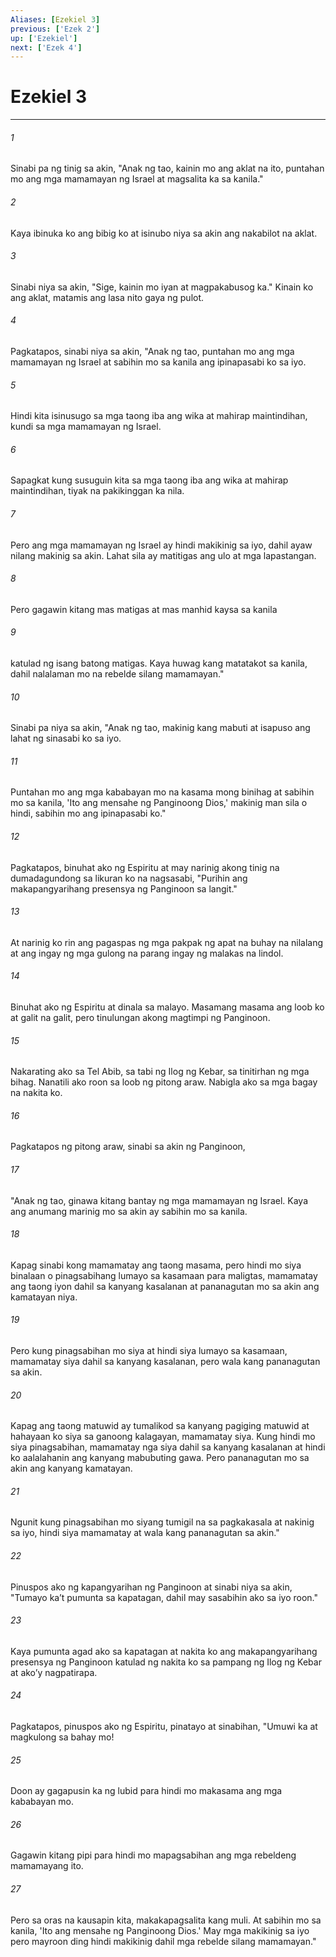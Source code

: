 ```yaml
---
Aliases: [Ezekiel 3]
previous: ['Ezek 2']
up: ['Ezekiel']
next: ['Ezek 4']
---
```

# Ezekiel 3

***

###### 1
Sinabi pa ng tinig sa akin, "Anak ng tao, kainin mo ang aklat na ito, puntahan mo ang mga mamamayan ng Israel at magsalita ka sa kanila." 

###### 2
Kaya ibinuka ko ang bibig ko at isinubo niya sa akin ang nakabilot na aklat. 

###### 3
Sinabi niya sa akin, "Sige, kainin mo iyan at magpakabusog ka." Kinain ko ang aklat, matamis ang lasa nito gaya ng pulot. 

###### 4
Pagkatapos, sinabi niya sa akin, "Anak ng tao, puntahan mo ang mga mamamayan ng Israel at sabihin mo sa kanila ang ipinapasabi ko sa iyo. 

###### 5
Hindi kita isinusugo sa mga taong iba ang wika at mahirap maintindihan, kundi sa mga mamamayan ng Israel. 

###### 6
Sapagkat kung susuguin kita sa mga taong iba ang wika at mahirap maintindihan, tiyak na pakikinggan ka nila. 

###### 7
Pero ang mga mamamayan ng Israel ay hindi makikinig sa iyo, dahil ayaw nilang makinig sa akin. Lahat sila ay matitigas ang ulo at mga lapastangan. 

###### 8
Pero gagawin kitang mas matigas at mas manhid kaysa sa kanila 

###### 9
katulad ng isang batong matigas. Kaya huwag kang matatakot sa kanila, dahil nalalaman mo na rebelde silang mamamayan." 

###### 10
Sinabi pa niya sa akin, "Anak ng tao, makinig kang mabuti at isapuso ang lahat ng sinasabi ko sa iyo. 

###### 11
Puntahan mo ang mga kababayan mo na kasama mong binihag at sabihin mo sa kanila, 'Ito ang mensahe ng Panginoong Dios,' makinig man sila o hindi, sabihin mo ang ipinapasabi ko." 

###### 12
Pagkatapos, binuhat ako ng Espiritu at may narinig akong tinig na dumadagundong sa likuran ko na nagsasabi, "Purihin ang makapangyarihang presensya ng Panginoon sa langit." 

###### 13
At narinig ko rin ang pagaspas ng mga pakpak ng apat na buhay na nilalang at ang ingay ng mga gulong na parang ingay ng malakas na lindol. 

###### 14
Binuhat ako ng Espiritu at dinala sa malayo. Masamang masama ang loob ko at galit na galit, pero tinulungan akong magtimpi ng Panginoon. 

###### 15
Nakarating ako sa Tel Abib, sa tabi ng Ilog ng Kebar, sa tinitirhan ng mga bihag. Nanatili ako roon sa loob ng pitong araw. Nabigla ako sa mga bagay na nakita ko. 

###### 16
Pagkatapos ng pitong araw, sinabi sa akin ng Panginoon, 

###### 17
"Anak ng tao, ginawa kitang bantay ng mga mamamayan ng Israel. Kaya ang anumang marinig mo sa akin ay sabihin mo sa kanila. 

###### 18
Kapag sinabi kong mamamatay ang taong masama, pero hindi mo siya binalaan o pinagsabihang lumayo sa kasamaan para maligtas, mamamatay ang taong iyon dahil sa kanyang kasalanan at pananagutan mo sa akin ang kamatayan niya. 

###### 19
Pero kung pinagsabihan mo siya at hindi siya lumayo sa kasamaan, mamamatay siya dahil sa kanyang kasalanan, pero wala kang pananagutan sa akin. 

###### 20
Kapag ang taong matuwid ay tumalikod sa kanyang pagiging matuwid at hahayaan ko siya sa ganoong kalagayan, mamamatay siya. Kung hindi mo siya pinagsabihan, mamamatay nga siya dahil sa kanyang kasalanan at hindi ko aalalahanin ang kanyang mabubuting gawa. Pero pananagutan mo sa akin ang kanyang kamatayan. 

###### 21
Ngunit kung pinagsabihan mo siyang tumigil na sa pagkakasala at nakinig sa iyo, hindi siya mamamatay at wala kang pananagutan sa akin." 

###### 22
Pinuspos ako ng kapangyarihan ng Panginoon at sinabi niya sa akin, "Tumayo kaʼt pumunta sa kapatagan, dahil may sasabihin ako sa iyo roon." 

###### 23
Kaya pumunta agad ako sa kapatagan at nakita ko ang makapangyarihang presensya ng Panginoon katulad ng nakita ko sa pampang ng Ilog ng Kebar at akoʼy nagpatirapa. 

###### 24
Pagkatapos, pinuspos ako ng Espiritu, pinatayo at sinabihan, "Umuwi ka at magkulong sa bahay mo! 

###### 25
Doon ay gagapusin ka ng lubid para hindi mo makasama ang mga kababayan mo. 

###### 26
Gagawin kitang pipi para hindi mo mapagsabihan ang mga rebeldeng mamamayang ito. 

###### 27
Pero sa oras na kausapin kita, makakapagsalita kang muli. At sabihin mo sa kanila, 'Ito ang mensahe ng Panginoong Dios.' May mga makikinig sa iyo pero mayroon ding hindi makikinig dahil mga rebelde silang mamamayan."
